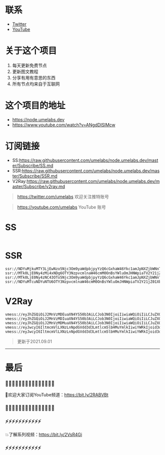 # 联系
* [Twitter](https://twitter.com/UmeLabs)
* [YouTube](https://www.youtube.com/UmeLabs?sub_confirmation=1)


# 关于这个项目
1. 每天更新免费节点
2. 更新图文教程
3. 分享有用有意思的东西
4. 所有节点均来自于互联网

# 这个项目的地址

* https://node.umelabs.dev
* https://www.youtube.com/watch?v=ANgdDISlMcw

# 订阅链接

* SS:https://raw.githubusercontent.com/umelabs/node.umelabs.dev/master/Subscribe/SS.md
* SSR:https://raw.githubusercontent.com/umelabs/node.umelabs.dev/master/Subscribe/SSR.md
* V2Ray:https://raw.githubusercontent.com/umelabs/node.umelabs.dev/master/Subscribe/v2ray.md

> https://twitter.com/umelabs 欢迎关注推特账号

> https://youtube.com/umelabs YouTube 账号

# SS

```http

```

# SSR

```http
ssr://NDYuMjkuMTY3LjEwNzo5Njc3Om9yaWdpbjpyYzQ6cGxhaW46Ykc1amJpNXZjbWNnTVdvLz9vYmZzcGFyYW09JnJlbWFya3M9NUwtRTU3Mlg1cGF2VlEmZ3JvdXA9VEc1amJpNXZjbWM
ssr://MTk0LjE0Ny4zMi4xNDg6OTY3NzpvcmlnaW46cmM0OnBsYWluOmJHNWpiaTV2Y21jZ01Xby8_b2Jmc3BhcmFtPSZyZW1hcmtzPTVMLUU1NzJYNXBhdlZnJmdyb3VwPVRHNWpiaTV2Y21j
ssr://MTk0LjE0Ny4zNC43OTo5Njc3Om9yaWdpbjpyYzQ6cGxhaW46Ykc1amJpNXZjbWNnTVdvLz9vYmZzcGFyYW09JnJlbWFya3M9NUwtRTU3Mlg1cGF2VncmZ3JvdXA9VEc1amJpNXZjbWM
ssr://NDYuMTcuNDYuNTU6OTY3NzpvcmlnaW46cmM0OnBsYWluOmJHNWpiaTV2Y21jZ01Xby8_b2Jmc3BhcmFtPSZyZW1hcmtzPTVMLUU1NzJYNXBhdldBJmdyb3VwPVRHNWpiaTV2Y21j
```

# V2Ray

```http
vmess://eyJhZGQiOiJ2MnVzMDEuaXN4YS50b3AiLCJob3N0IjoiIiwiaWQiOiIiLCJuZXQiOiJ3cyIsInBhdGgiOiJcL3JheSIsInBvcnQiOiI0NDMiLCJwcyI6ImlzeC55dC0wMSIsInRscyI6InRscyIsInYiOjIsImFpZCI6MCwidHlwZSI6Im5vbmUifQo=
vmess://eyJhZGQiOiJ2MnVzMDIuaXN4YS50b3AiLCJob3N0IjoiIiwiaWQiOiIiLCJuZXQiOiJ3cyIsInBhdGgiOiJcL3JheSIsInBvcnQiOiI0NDMiLCJwcyI6ImlzeC55dC0wMiIsInRscyI6InRscyIsInYiOjIsImFpZCI6MCwidHlwZSI6Im5vbmUifQo=
vmess://eyJhZGQiOiJ2MnVzMDMuaXN4YS50b3AiLCJob3N0IjoiIiwiaWQiOiIiLCJuZXQiOiJ3cyIsInBhdGgiOiJcL3JheSIsInBvcnQiOiI0NDMiLCJwcyI6ImlzeC55dC0wMyIsInRscyI6InRscyIsInYiOjIsImFpZCI6MCwidHlwZSI6Im5vbmUifQo=
vmess://eyJwcyI6IltmcmVlLXNzLnNpdGVdd3d3Lmtlcm5lbHMuYmlkIiwiYWRkIjoid3d3Lmtlcm5lbHMuYmlkIiwicG9ydCI6IjQ0MyIsImlkIjoiYWIwNjJiNmUtN2JkOS1jOTY1LWM5M2EtNzIxY2I3MTUxYTMyIiwiYWlkIjoiMCIsIm5ldCI6IndzIiwidHlwZSI6Im5vbmUiLCJob3N0IjoiL3dzIiwidGxzIjoidGxzIn0=
vmess://eyJwcyI6IltmcmVlLXNzLnNpdGVdd3d3Lmtlcm5lbHMuYmlkIiwiYWRkIjoid3d3Lmtlcm5lbHMuYmlkIiwicG9ydCI6IjgwIiwiaWQiOiJlNDhkZWUwMi0yYjEyLTc1YTctOWUwZS1kOGRmYWY2NTM2OTciLCJhaWQiOiIwIiwibmV0Ijoid3MiLCJ0eXBlIjoibm9uZSIsImhvc3QiOiIvd3MiLCJ0bHMiOiJub25lIn0=
```



> 更新于2021.09.01

---

# 最后
### 🌸🌸🌸🌸🌸🌸🌸🌸🌸🌸🌸🌸🌸🌸🌸

👏欢迎大家订阅YouTube频道：https://bit.ly/2RABVBt

### 🌸🌸🌸🌸🌸🌸🌸🌸🌸🌸🌸🌸🌸🌸🌸



### ⚡️⚡️⚡️⚡️⚡️⚡️⚡️⚡️⚡️⚡️⚡️

💥了解系列视频：https://bit.ly/2VsR4Gi

### ⚡️⚡️⚡️⚡️⚡️⚡️⚡️⚡️⚡️⚡️⚡️